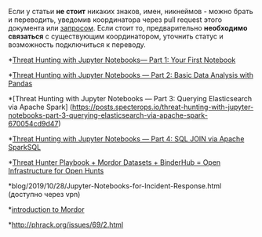 Если у статьи __не стоит__ никаких знаков, имен, никнеймов - можно брать и переводить, уведомив координатора через pull request этого документа или [запросом](https://github.com/l1c3t/RuInfoSec/issues). Если стоит то, предварительно __необходимо связаться__ с существующим координатором, уточнить статус и возможность подключиться к переводу.

*[Threat Hunting with Jupyter Notebooks— Part 1: Your First Notebook](https://posts.specterops.io/threat-hunting-with-jupyter-notebooks-part-1-your-first-notebook-9a99a781fde7)

*[Threat Hunting with Jupyter Notebooks — Part 2: Basic Data Analysis with Pandas](https://posts.specterops.io/threat-hunting-with-jupyter-notebooks-part-2-basic-data-analysis-with-pandas-80d1400ab6ee)

*[Threat Hunting with Jupyter Notebooks — Part 3: Querying Elasticsearch via Apache Spark] (https://posts.specterops.io/threat-hunting-with-jupyter-notebooks-part-3-querying-elasticsearch-via-apache-spark-670054cd9d47)

*[Threat Hunting with Jupyter Notebooks — Part 4: SQL JOIN via Apache SparkSQL](https://posts.specterops.io/threat-hunting-with-jupyter-notebooks-part-4-sql-join-via-apache-sparksql-6630928c931e)

*[Threat Hunter Playbook + Mordor Datasets + BinderHub = Open Infrastructure for Open Hunts](https://medium.com/threat-hunters-forge/threat-hunter-playbook-mordor-datasets-binderhub-open-infrastructure-for-open-8c8aee3d8b4)

*blog/2019/10/28/Jupyter-Notebooks-for-Incident-Response.html (доступно через vpn)

*[introduction to Mordor](https://mordordatasets.com/introduction)

*http://phrack.org/issues/69/2.html